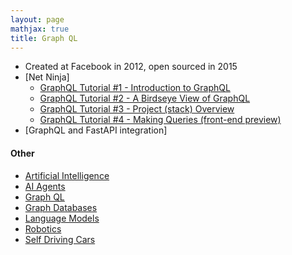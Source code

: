 ```yaml
---
layout: page
mathjax: true
title: Graph QL
---
```


* Created at Facebook in 2012, open sourced in 2015
* [Net Ninja]
  * [GraphQL Tutorial #1 - Introduction to GraphQL](https://www.youtube.com/watch?v=Y0lDGjwRYKw)
  * [GraphQL Tutorial #2 - A Birdseye View of GraphQL](https://www.youtube.com/watch?v=bUD6ERbcXrQ)
  * [GraphQL Tutorial #3 - Project (stack) Overview](https://www.youtube.com/watch?v=g3IBx2RFl38)
  * [GraphQL Tutorial #4 - Making Queries (front-end preview)](https://www.youtube.com/watch?v=bX2e4FILf78)
* [GraphQL and FastAPI integration]

#### Other
* [Artificial Intelligence](/artificial_intelligence)
* [AI Agents](/ai_agents)
* [Graph QL](/graph_ql)
* [Graph Databases](/graph_databases)
* [Language Models](/language_models)
* [Robotics](/robotics)
* [Self Driving Cars](/self_driving_cars)
